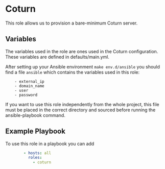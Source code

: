 # Coturn

This role allows us to provision a bare-minimum Coturn server.

## Variables

The variables used in the role are ones used in the Coturn configuration. These variables are defined in defaults/main.yml.

After setting up your Ansible environment `make env.d/ansible` you should find a file `ansible` which contains the variables used in this role:

        - external_ip
        - domain_name
        - user
        - password

If you want to use this role independently from the whole project, this file must be placed in the correct directory and sourced before running the ansible-playbook command.

## Example Playbook

To use this role in a playbook you can add

```yaml
        - hosts: all
          roles:
            - coturn
```
